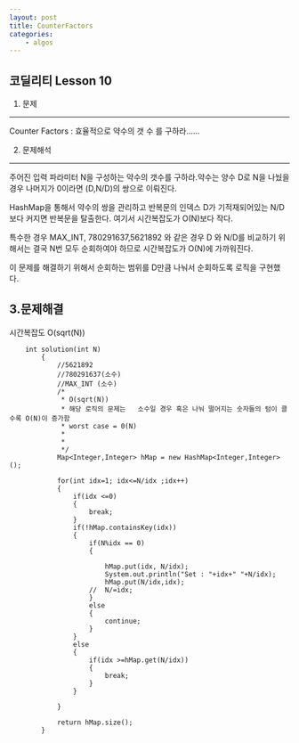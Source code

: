 ```yaml
---
layout: post
title: CounterFactors
categories:
    - algos
---
```

코딜리티 Lesson 10
--- 
1. 문제
---
Counter Factors  : 효율적으로 약수의 갯 수 를 구하라......


2. 문제해석
---
주어진 입력 파라미터 N을 구성하는 약수의 갯수를 구하라.약수는  양수 D로 N을 나눴을 경우 나머지가 0이라면   (D,N/D)의 쌍으로 이뤄진다.

HashMap을 통해서 약수의 쌍을 관리하고 반복문의 인덱스 D가  기적재되어있는 N/D보다 커지면 반복문을 탈출한다. 여기서 시간복잡도가 O(N)보다 작다.

특수한 경우  MAX_INT, 780291637,5621892 와 같은 경우  D 와 N/D를 비교하기 위해서는 결국 N번 모두 순회하여야 하므로 시간복잡도가 O(N)에 가까워진다.

이 문제를 해결하기 위해서 순회하는 범위를 D만큼 나눠서 순회하도록 로직을 구현했다.       


3.문제해결
---
시간복잡도 O(sqrt(N))

```
	int solution(int N)
		{
			//5621892
			//780291637(소수)
			//MAX_INT (소수)
			/* 
			 * O(sqrt(N))
			 * 해당 로직의 문제는   소수일 경우 혹은 나눠 떨어지는 숫자들의 텀이 클 수록 O(N)이 증가함
			 * worst case = 0(N)
			 * 
			 * 
			 */
			Map<Integer,Integer> hMap = new HashMap<Integer,Integer>();
			
			for(int idx=1; idx<=N/idx ;idx++)
			{
				if(idx <=0)
				{
					break;
				}
				if(!hMap.containsKey(idx))
				{
					if(N%idx == 0)		
					{
						
						hMap.put(idx, N/idx);
						System.out.println("Set : "+idx+" "+N/idx);
						hMap.put(N/idx,idx);
					//	N/=idx;
					}
					else
					{
						continue;
					}
				}
				else
				{
					if(idx >=hMap.get(N/idx))
					{
						break;
					}
				}
				
			}
			
			return hMap.size();
		}
```